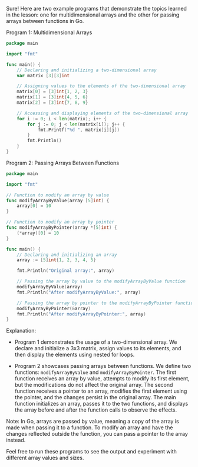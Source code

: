 Sure! Here are two example programs that demonstrate the topics learned in the lesson: one for multidimensional arrays and the other for passing arrays between functions in Go.

Program 1: Multidimensional Arrays

```go
package main

import "fmt"

func main() {
	// Declaring and initializing a two-dimensional array
	var matrix [3][3]int

	// Assigning values to the elements of the two-dimensional array
	matrix[0] = [3]int{1, 2, 3}
	matrix[1] = [3]int{4, 5, 6}
	matrix[2] = [3]int{7, 8, 9}

	// Accessing and displaying elements of the two-dimensional array
	for i := 0; i < len(matrix); i++ {
		for j := 0; j < len(matrix[i]); j++ {
			fmt.Printf("%d ", matrix[i][j])
		}
		fmt.Println()
	}
}
```

Program 2: Passing Arrays Between Functions

```go
package main

import "fmt"

// Function to modify an array by value
func modifyArrayByValue(array [5]int) {
	array[0] = 10
}

// Function to modify an array by pointer
func modifyArrayByPointer(array *[5]int) {
	(*array)[0] = 10
}

func main() {
	// Declaring and initializing an array
	array := [5]int{1, 2, 3, 4, 5}

	fmt.Println("Original array:", array)

	// Passing the array by value to the modifyArrayByValue function
	modifyArrayByValue(array)
	fmt.Println("After modifyArrayByValue:", array)

	// Passing the array by pointer to the modifyArrayByPointer function
	modifyArrayByPointer(&array)
	fmt.Println("After modifyArrayByPointer:", array)
}
```

Explanation:
- Program 1 demonstrates the usage of a two-dimensional array. We declare and initialize a 3x3 matrix, assign values to its elements, and then display the elements using nested for loops.

- Program 2 showcases passing arrays between functions. We define two functions: `modifyArrayByValue` and `modifyArrayByPointer`. The first function receives an array by value, attempts to modify its first element, but the modifications do not affect the original array. The second function receives a pointer to an array, modifies the first element using the pointer, and the changes persist in the original array. The main function initializes an array, passes it to the two functions, and displays the array before and after the function calls to observe the effects.

Note: In Go, arrays are passed by value, meaning a copy of the array is made when passing it to a function. To modify an array and have the changes reflected outside the function, you can pass a pointer to the array instead.

Feel free to run these programs to see the output and experiment with different array values and sizes.